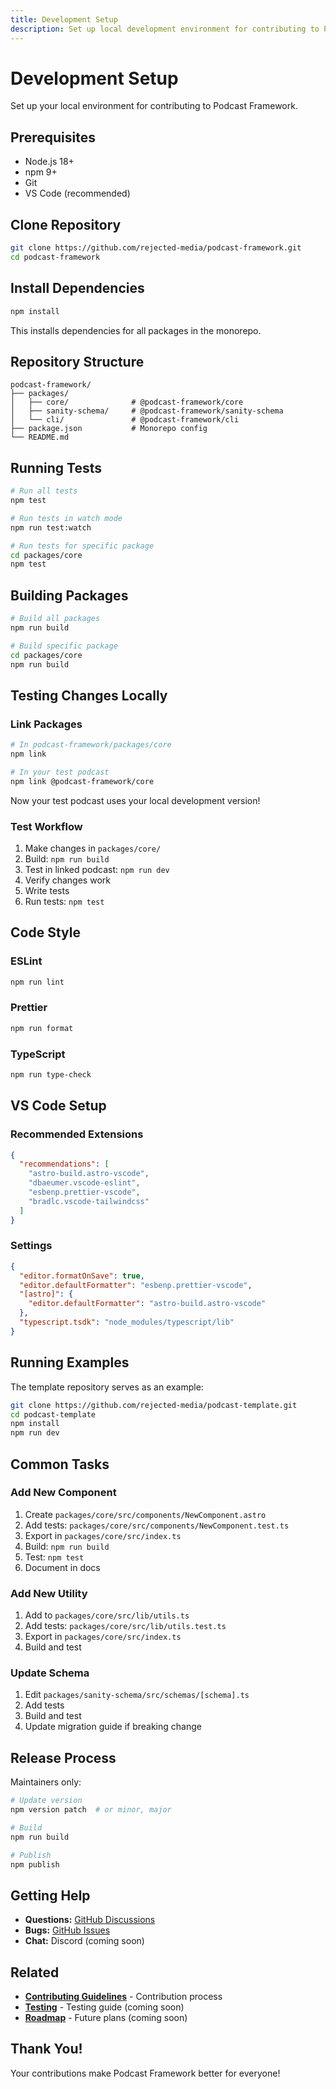 ```yaml
---
title: Development Setup
description: Set up local development environment for contributing to Podcast Framework
---
```


# Development Setup

Set up your local environment for contributing to Podcast Framework.

## Prerequisites

- Node.js 18+
- npm 9+
- Git
- VS Code (recommended)

## Clone Repository

```bash
git clone https://github.com/rejected-media/podcast-framework.git
cd podcast-framework
```

## Install Dependencies

```bash
npm install
```

This installs dependencies for all packages in the monorepo.

## Repository Structure

```
podcast-framework/
├── packages/
│   ├── core/              # @podcast-framework/core
│   ├── sanity-schema/     # @podcast-framework/sanity-schema
│   └── cli/               # @podcast-framework/cli
├── package.json           # Monorepo config
└── README.md
```

## Running Tests

```bash
# Run all tests
npm test

# Run tests in watch mode
npm run test:watch

# Run tests for specific package
cd packages/core
npm test
```

## Building Packages

```bash
# Build all packages
npm run build

# Build specific package
cd packages/core
npm run build
```

## Testing Changes Locally

### Link Packages

```bash
# In podcast-framework/packages/core
npm link

# In your test podcast
npm link @podcast-framework/core
```

Now your test podcast uses your local development version!

### Test Workflow

1. Make changes in `packages/core/`
2. Build: `npm run build`
3. Test in linked podcast: `npm run dev`
4. Verify changes work
5. Write tests
6. Run tests: `npm test`

## Code Style

### ESLint

```bash
npm run lint
```

### Prettier

```bash
npm run format
```

### TypeScript

```bash
npm run type-check
```

## VS Code Setup

### Recommended Extensions

```json
{
  "recommendations": [
    "astro-build.astro-vscode",
    "dbaeumer.vscode-eslint",
    "esbenp.prettier-vscode",
    "bradlc.vscode-tailwindcss"
  ]
}
```

### Settings

```json
{
  "editor.formatOnSave": true,
  "editor.defaultFormatter": "esbenp.prettier-vscode",
  "[astro]": {
    "editor.defaultFormatter": "astro-build.astro-vscode"
  },
  "typescript.tsdk": "node_modules/typescript/lib"
}
```

## Running Examples

The template repository serves as an example:

```bash
git clone https://github.com/rejected-media/podcast-template.git
cd podcast-template
npm install
npm run dev
```

## Common Tasks

### Add New Component

1. Create `packages/core/src/components/NewComponent.astro`
2. Add tests: `packages/core/src/components/NewComponent.test.ts`
3. Export in `packages/core/src/index.ts`
4. Build: `npm run build`
5. Test: `npm test`
6. Document in docs

### Add New Utility

1. Add to `packages/core/src/lib/utils.ts`
2. Add tests: `packages/core/src/lib/utils.test.ts`
3. Export in `packages/core/src/index.ts`
4. Build and test

### Update Schema

1. Edit `packages/sanity-schema/src/schemas/[schema].ts`
2. Add tests
3. Build and test
4. Update migration guide if breaking change

## Release Process

Maintainers only:

```bash
# Update version
npm version patch  # or minor, major

# Build
npm run build

# Publish
npm publish
```

## Getting Help

- **Questions:** [GitHub Discussions](https://github.com/rejected-media/podcast-framework/discussions)
- **Bugs:** [GitHub Issues](https://github.com/rejected-media/podcast-framework/issues)
- **Chat:** Discord (coming soon)

## Related

- **[Contributing Guidelines](/contributing/guidelines/)** - Contribution process
- **[Testing](/advanced/testing/)** - Testing guide (coming soon)
- **[Roadmap](/contributing/roadmap/)** - Future plans (coming soon)

## Thank You!

Your contributions make Podcast Framework better for everyone!
